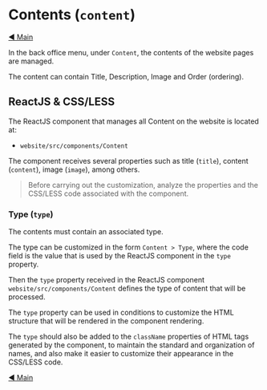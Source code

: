 
# Contents (`content`)

[:arrow_backward: Main](../README.md)

In the back office menu, under `Content`, the contents of the website pages are managed.

The content can contain Title, Description, Image and Order (ordering).

## ReactJS & CSS/LESS

The ReactJS component that manages all Content on the website is located at:

- `website/src/components/Content`

The component receives several properties such as title (`title`), content (`content`), image (`image`), among others.

> Before carrying out the customization, analyze the properties and the CSS/LESS code associated with the component.

### Type (`type`)

The contents must contain an associated type.

The type can be customized in the form `Content > Type`, where the code field is the value that is used by the ReactJS component in the `type` property.

Then the `type` property received in the ReactJS component `website/src/components/Content` defines the type of content that will be processed.

The `type` property can be used in conditions to customize the HTML structure that will be rendered in the component rendering.
 
The `type` should also be added to the `className` properties of HTML tags generated by the component, to maintain the standard and organization of names, and also make it easier to customize their appearance in the CSS/LESS code.

[:arrow_backward: Main](../README.md)

